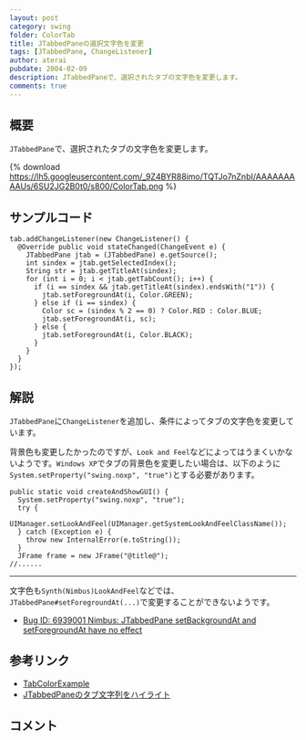 ```yaml
---
layout: post
category: swing
folder: ColorTab
title: JTabbedPaneの選択文字色を変更
tags: [JTabbedPane, ChangeListener]
author: aterai
pubdate: 2004-02-09
description: JTabbedPaneで、選択されたタブの文字色を変更します。
comments: true
---
```

## 概要
`JTabbedPane`で、選択されたタブの文字色を変更します。

{% download https://lh5.googleusercontent.com/_9Z4BYR88imo/TQTJo7nZnbI/AAAAAAAAAUs/6SU2JG2B0t0/s800/ColorTab.png %}

## サンプルコード
<pre class="prettyprint"><code>tab.addChangeListener(new ChangeListener() {
  @Override public void stateChanged(ChangeEvent e) {
    JTabbedPane jtab = (JTabbedPane) e.getSource();
    int sindex = jtab.getSelectedIndex();
    String str = jtab.getTitleAt(sindex);
    for (int i = 0; i &lt; jtab.getTabCount(); i++) {
      if (i == sindex &amp;&amp; jtab.getTitleAt(sindex).endsWith("1")) {
        jtab.setForegroundAt(i, Color.GREEN);
      } else if (i == sindex) {
        Color sc = (sindex % 2 == 0) ? Color.RED : Color.BLUE;
        jtab.setForegroundAt(i, sc);
      } else {
        jtab.setForegroundAt(i, Color.BLACK);
      }
    }
  }
});
</code></pre>

## 解説
`JTabbedPane`に`ChangeListener`を追加し、条件によってタブの文字色を変更しています。

背景色も変更したかったのですが、`Look and Feel`などによってはうまくいかないようです。`Windows XP`でタブの背景色を変更したい場合は、以下のように`System.setProperty("swing.noxp", "true")`とする必要があります。

<pre class="prettyprint"><code>public static void createAndShowGUI() {
  System.setProperty("swing.noxp", "true");
  try {
    UIManager.setLookAndFeel(UIManager.getSystemLookAndFeelClassName());
  } catch (Exception e) {
    throw new InternalError(e.toString());
  }
  JFrame frame = new JFrame("@title@");
//......
</code></pre>

- - - -
文字色も`Synth(Nimbus)LookAndFeel`などでは、`JTabbedPane#setForegroundAt(...)`で変更することができないようです。

- [Bug ID: 6939001 Nimbus: JTabbedPane setBackgroundAt and setForegroundAt have no effect](http://bugs.java.com/bugdatabase/view_bug.do?bug_id=6939001)

<!-- dummy comment line for breaking list -->

## 参考リンク
- [TabColorExample](http://www.crionics.com/products/opensource/faq/swing_ex/JTabbedPaneExamples1.html)
- [JTabbedPaneのタブ文字列をハイライト](http://ateraimemo.com/Swing/TabTitleHighlight.html)

<!-- dummy comment line for breaking list -->

## コメント
